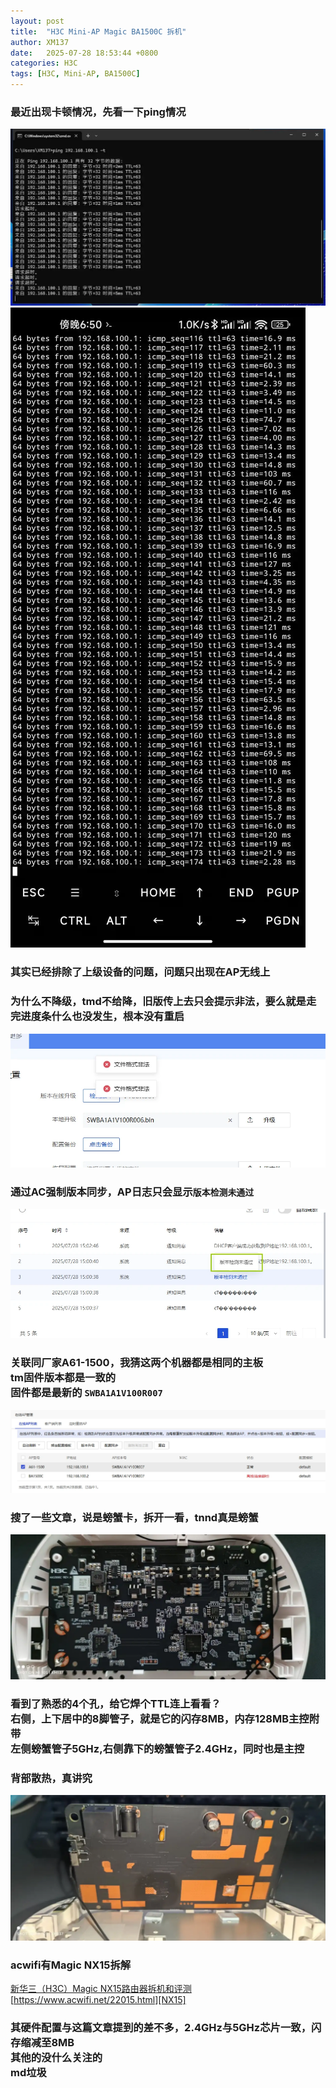```yaml
---
layout: post
title:  "H3C Mini-AP Magic BA1500C 拆机"
author: XM137
date:   2025-07-28 18:53:44 +0800
categories: H3C
tags: [H3C, Mini-AP, BA1500C]
---
```


### 最近出现卡顿情况，先看一下ping情况
![win-ping](/assets/H3C/2025-07-28/image1.webp)
![Termux-ping](/assets/H3C/2025-07-28/image2.webp)
### 其实已经排除了上级设备的问题，问题只出现在AP无线上

### 为什么不降级，tmd不给降，旧版传上去只会提示非法，要么就是走完进度条什么也没发生，根本没有重启
![ap-web](/assets/H3C/2025-07-28/image3.webp)
### 通过AC强制版本同步，AP日志只会显示`版本检测未通过`
![ap-web2](/assets/H3C/2025-07-28/image4.webp)

### 关联同厂家A61-1500，我猜这两个机器都是相同的主板 <br> tm固件版本都是一致的 <br> 固件都是最新的 `SWBA1A1V100R007`
![ap-version](/assets/H3C/2025-07-28/image5.webp)
### 搜了一些文章，说是螃蟹卡，拆开一看，tnnd真是螃蟹
![realtek-img](/assets/H3C/2025-07-28/image6.webp)

### 看到了熟悉的4个孔，给它焊个TTL连上看看？ <br> 右侧，上下居中的8脚管子，就是它的闪存8MB，内存128MB主控附带 <br> 左侧螃蟹管子5GHz,右侧靠下的螃蟹管子2.4GHz，同时也是主控
### 背部散热，真讲究
![back-img](/assets/H3C/2025-07-28/image7.webp)

### acwifi有Magic NX15拆解
[新华三（H3C）Magic NX15路由器拆机和评测][NX15] <br>
[https://www.acwifi.net/22015.html][NX15]

### 其硬件配置与这篇文章提到的差不多，2.4GHz与5GHz芯片一致，闪存缩减至8MB <br>其他的没什么关注的<br> md垃圾


[NX15]: https://www.acwifi.net/22015.html